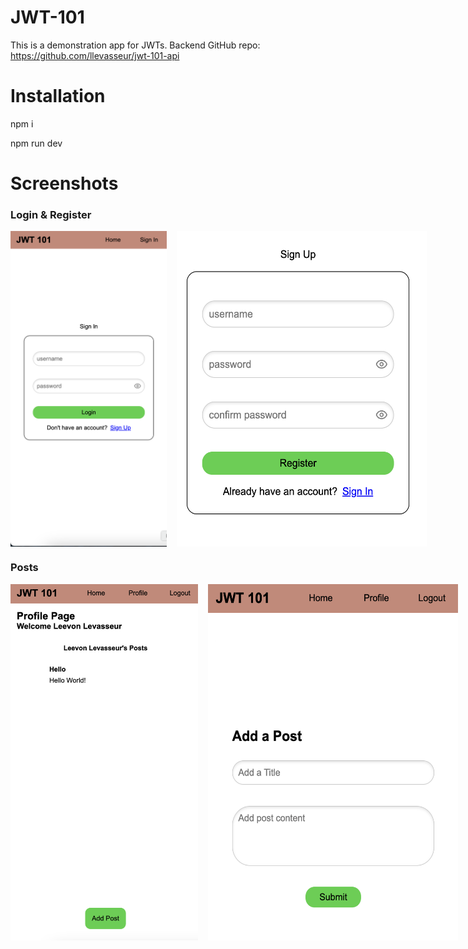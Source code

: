 # JWT-101

This is a demonstration app for JWTs. Backend GitHub repo: https://github.com/llevasseur/jwt-101-api

# Installation

npm i

npm run dev

# Screenshots

### Login & Register

<div style="display: flex; flex-direction: row; justify-content: flex-start; gap:1rem;">
<img src="./public/login.png" alt="login page" width="250" />
<img src="./public/register.png" alt="register component" width="400" />
</div>

### Posts

<div style="display: flex; flex-direction: row; justify-content: flex-start; gap:1rem;">
<img src="./public/posts.png" alt="login page" width="300" />
<img src="./public/addpost.png" alt="register component" width="400" />
</div>
